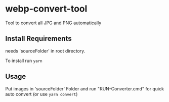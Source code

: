 # webp-convert-tool
Tool to convert all JPG and PNG automatically

## Install Requirements
needs 'sourceFolder' in root directory.

To install run ```yarn```

## Usage
Put images in 'sourceFolder' Folder
and run "RUN-Converter.cmd" for quick auto convert (or use ```yarn convert```)